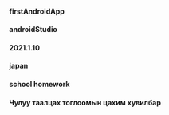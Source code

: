 #### firstAndroidApp
#### androidStudio
#### 2021.1.10
#### japan
#### school homework
#### Чулуу таалцах тоглоомын цахим хувилбар
